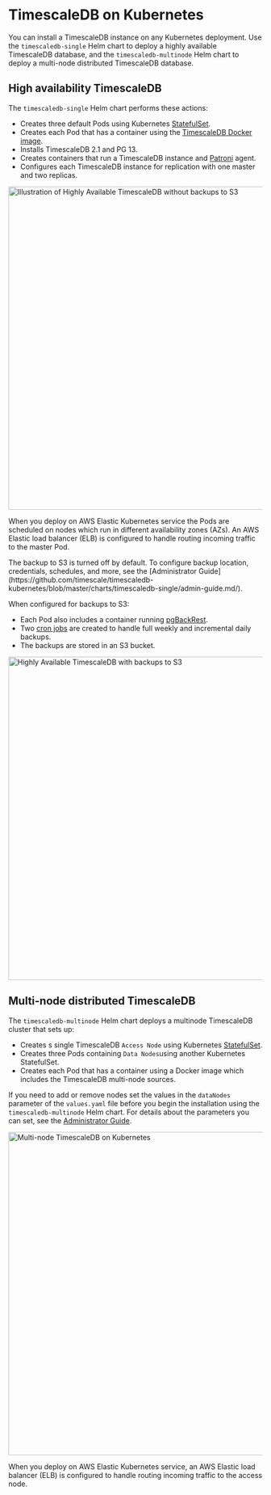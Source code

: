 # TimescaleDB on Kubernetes
You can install a TimescaleDB instance on any Kubernetes deployment. Use the
`timescaledb-single` Helm chart to deploy a highly available TimescaleDB
database, and the `timescaledb-multinode` Helm chart to deploy a multi-node
distributed TimescaleDB database. 

## High availability TimescaleDB 
The `timescaledb-single` Helm chart performs these actions:

* Creates three default Pods using Kubernetes
  [StatefulSet](https://kubernetes.io/docs/concepts/workloads/controllers/statefulset/).
* Creates each Pod that has a container using the [TimescaleDB Docker
  image](https://github.com/timescale/timescaledb-docker-ha).
* Installs TimescaleDB 2.1 and PG 13.
* Creates containers that run a TimescaleDB instance and
  [Patroni](https://patroni.readthedocs.io/en/latest/) agent.
* Configures each TimescaleDB instance for replication with one master and two
  replicas.

<img class="main-content__illustration" src="https://s3.amazonaws.com/assets.timescale.com/docs/images/timescaledb-single.png" alt="Illustration of Highly Available TimescaleDB without backups to S3" width="640"/>

When you deploy on AWS Elastic Kubernetes service the Pods are scheduled on
nodes which run in different availability zones (AZs). An AWS Elastic load
balancer (ELB) is configured to handle routing incoming traffic to the master
Pod.

<highlight type="note">
The backup to S3 is turned off by default. To configure backup location,
credentials, schedules, and more, see the [Administrator
Guide](https://github.com/timescale/timescaledb-kubernetes/blob/master/charts/timescaledb-single/admin-guide.md/).
</highlight>

When configured for backups to S3:
* Each Pod also includes a container running
  [pgBackRest](https://pgbackrest.org/).
* Two [cron jobs](https://kubernetes.io/docs/concepts/workloads/controllers/cron-jobs) 
are created to handle full weekly and incremental daily backups.
* The backups are stored in an S3 bucket.

<img class="main-content__illustration" src="https://s3.amazonaws.com/assets.timescale.com/docs/images/timescaledb-single-backups.png" alt="Highly Available TimescaleDB with backups to S3" width="640"/>

## Multi-node distributed TimescaleDB
The `timescaledb-multinode` Helm chart deploys a multinode TimescaleDB cluster
that sets up:

* Creates s single TimescaleDB `Access Node` using Kubernetes
  [StatefulSet](https://kubernetes.io/docs/concepts/workloads/controllers/statefulset/).
* Creates three Pods containing `Data Nodes`using another Kubernetes
  StatefulSet.
* Creates each Pod that has a container using a Docker image which includes the
  TimescaleDB multi-node sources.

If you need to add or remove nodes set the values in the `dataNodes` parameter
of the `values.yaml` file before you begin the installation using the
`timescaledb-multinode` Helm chart. For details about the parameters you can
set, see the [Administrator Guide][admin-guide].


<img class="main-content__illustration" src="https://s3.amazonaws.com/assets.timescale.com/docs/images/timescaledb-multi.png" alt="Multi-node TimescaleDB on Kubernetes" width="640"/>

When you deploy on AWS Elastic Kubernetes service, an AWS Elastic load balancer
(ELB) is configured to handle routing incoming traffic to the access node.

[admin-guide]: https://github.com/timescale/timescaledb-kubernetes/blob/master/charts/timescaledb-multinode/admin-guide.md